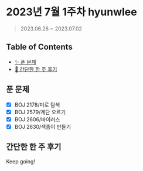 # 2023년 7월 1주차 hyunwlee

> 2023.06.26 ~ 2023.07.02

## Table of Contents

- [✨ 푼 문제](#푼-문제)
- [🤔 간단한 한 주 후기](#간단한-한-주-후기)

## 푼 문제

<!-- 📕 백준 : BOJ 문제번호/문제제목 e.g. BOJ 2577/숫자의 개수 -->
<!-- 📗 프로그래머스 : PRO 문제번호/문제제목 e.g. PRO 120812/최빈값 구하기 -->
<!-- 백준허브를 사용하시면 프로그래머스의 문제번호도 확인하실 수 있습니다 -->

- [x] BOJ 2178/미로 탐색
- [x] BOJ 2579/계단 오르기
- [x] BOJ 2606/바이러스
- [x] BOJ 2630/색종이 만들기

## 간단한 한 주 후기

<!-- 한 주 후기를 간단하게 작성해주세요 ! -->

Keep going!
